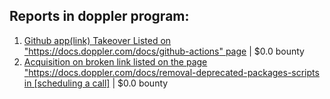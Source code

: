## Reports in doppler program:
1. [Github app(link) Takeover Listed on "https://docs.doppler.com/docs/github-actions" page](https://hackerone.com/reports/2399386) | $0.0 bounty
2. [Acquisition on broken link listed on the page "https://docs.doppler.com/docs/removal-deprecated-packages-scripts in [scheduling a call]](https://hackerone.com/reports/2418210) | $0.0 bounty